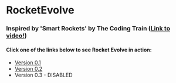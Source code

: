 # RocketEvolve

### Inspired by 'Smart Rockets' by The Coding Train ([Link to video!](https://www.youtube.com/watch?v=bGz7mv2vD6g))

#### Click one of the links below to see Rocket Evolve in action:
* [Version 0.1](https://coffeecatrailway.github.io/RocketEvolve/v0.1/index.html)
* [Version 0.2](https://coffeecatrailway.github.io/RocketEvolve/v0.2/index.html)
* Version 0.3 - DISABLED
